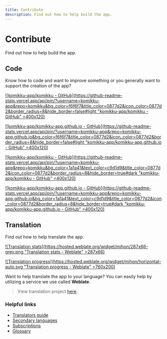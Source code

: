 ```yaml
---
title: Contribute
description: Find out how to help build the app.
---
```


# Contribute
Find out how to help build the app.

## Code
Know how to code and want to improve something or you generally want to support the creation of the app?

[![komikku-app/komikku - GitHub](https://github-readme-stats.vercel.app/api/pin/?username=komikku-app&repo=komikku&bg_color=f6f6f7&title_color=0877d2&icon_color=0877d2&border_radius=8&hide_border=false#light "komikku-app/komikku - GitHub" =400x120)](https://github.com/komikku-app/komikku)

[![komikku-app/komikku-app.github.io - GitHub](https://github-readme-stats.vercel.app/api/pin/?username=komikku-app&repo=komikku-app.github.io&bg_color=f6f6f7&title_color=0877d2&icon_color=0877d2&border_radius=8&hide_border=false#light "komikku-app/komikku-app.github.io - GitHub" =400x120)](https://github.com/komikku-app/komikku-app.github.io)

[![komikku-app/komikku - GitHub](https://github-readme-stats.vercel.app/api/pin/?username=komikku-app&repo=komikku&bg_color=1a1a41&text_color=c9d1d9&title_color=0877d2&icon_color=0877d2&border_radius=8&hide_border=true#dark "komikku-app/komikku - GitHub" =400x120)](https://github.com/komikku-app/komikku)

[![komikku-app/komikku-app.github.io - GitHub](https://github-readme-stats.vercel.app/api/pin/?username=komikku-app&repo=komikku-app.github.io&bg_color=1a1a41&text_color=c9d1d9&title_color=0877d2&icon_color=0877d2&border_radius=8&hide_border=true#dark "komikku-app/komikku-app.github.io - GitHub" =400x120)](https://github.com/komikku-app/komikku-app.github.io)

## Translation
Find out how to help translate the app.

[![Translation stats](https://hosted.weblate.org/widget/mihon/287x66-grey.png "Translation stats - Weblate" =287x66)](https://hosted.weblate.org/engage/mihon/)

[![Translation progress](https://hosted.weblate.org/widget/mihon/horizontal-auto.svg "Translation progress - Weblate" =760x200)](https://hosted.weblate.org/engage/mihon/)

Want to help translate the app to your language?
You can easily help by utilizing a service we use called **Weblate**.

> View translation project [here](https://hosted.weblate.org/engage/mihon/).

### Helpful links
* [Translators guide](https://docs.weblate.org/en/latest/user/translating.html)
* [Secondary languages](https://docs.weblate.org/en/latest/user/profile.html#secondary-languages)
* [Subscriptions](https://docs.weblate.org/en/latest/user/profile.html#subscriptions)
* [Glossary](https://docs.weblate.org/en/latest/user/translating.html#glossary)
